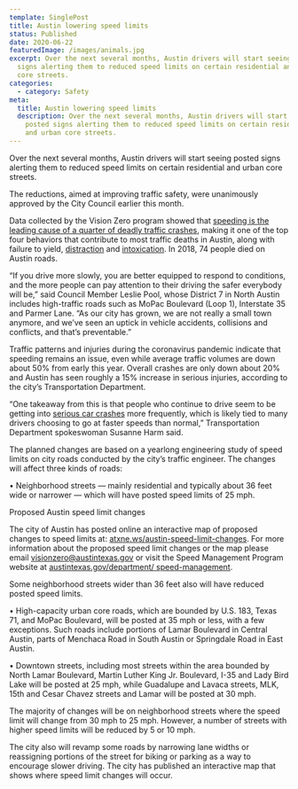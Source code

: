 ```yaml
---
template: SinglePost
title: Austin lowering speed limits
status: Published
date: 2020-06-22
featuredImage: /images/animals.jpg
excerpt: Over the next several months, Austin drivers will start seeing posted
  signs alerting them to reduced speed limits on certain residential and urban
  core streets.
categories:
  - category: Safety
meta:
  title: Austin lowering speed limits
  description: Over the next several months, Austin drivers will start seeing
    posted signs alerting them to reduced speed limits on certain residential
    and urban core streets.
---
```

<!--StartFragment-->

Over the next several months, Austin drivers will start seeing posted signs alerting them to reduced speed limits on certain residential and urban core streets.

The reductions, aimed at improving traffic safety, were unanimously approved by the City Council earlier this month.

Data collected by the Vision Zero program showed that [speeding is the leading cause of a quarter of deadly traffic crashes](/practice-areas/wrongful-death-attorney/), making it one of the top four behaviors that contribute to most traffic deaths in Austin, along with failure to yield, [distraction](/practice-areas/distracted-driver/) and [intoxication](/practice-areas/drunk-driving-accident-lawyer/). In 2018, 74 people died on Austin roads.

“If you drive more slowly, you are better equipped to respond to conditions, and the more people can pay attention to their driving the safer everybody will be,” said Council Member Leslie Pool, whose District 7 in North Austin includes high-traffic roads such as MoPac Boulevard (Loop 1), Interstate 35 and Parmer Lane. “As our city has grown, we are not really a small town anymore, and we’ve seen an uptick in vehicle accidents, collisions and conflicts, and that’s preventable.”

Traffic patterns and injuries during the coronavirus pandemic indicate that speeding remains an issue, even while average traffic volumes are down about 50% from early this year. Overall crashes are only down about 20% and Austin has seen roughly a 15% increase in serious injuries, according to the city’s Transportation Department.

“One takeaway from this is that people who continue to drive seem to be getting into [serious car crashes](/practice-areas/serious-personal-injury/) more frequently, which is likely tied to many drivers choosing to go at faster speeds than normal,” Transportation Department spokeswoman Susanne Harm said.

The planned changes are based on a yearlong engineering study of speed limits on city roads conducted by the city’s traffic engineer. The changes will affect three kinds of roads:

• Neighborhood streets — mainly residential and typically about 36 feet wide or narrower — which will have posted speed limits of 25 mph.

Proposed Austin speed limit changes

The city of Austin has posted online an interactive map of proposed changes to speed limits at: [atxne.ws/austin-speed-limit-changes](https://atxne.ws/austin-speed-limit-changes). For more information about the proposed speed limit changes or the map please email [visionzero@austintexas.gov](mailto:visionzero@austintexas.gov) or visit the Speed Management Program website at [austintexas.gov/department/ speed-management](http://austintexas.gov/department/%20speed-management).

Some neighborhood streets wider than 36 feet also will have reduced posted speed limits.

• High-capacity urban core roads, which are bounded by U.S. 183, Texas 71, and MoPac Boulevard, will be posted at 35 mph or less, with a few exceptions. Such roads include portions of Lamar Boulevard in Central Austin, parts of Menchaca Road in South Austin or Springdale Road in East Austin.

• Downtown streets, including most streets within the area bounded by North Lamar Boulevard, Martin Luther King Jr. Boulevard, I-35 and Lady Bird Lake will be posted at 25 mph, while Guadalupe and Lavaca streets, MLK, 15th and Cesar Chavez streets and Lamar will be posted at 30 mph.

The majority of changes will be on neighborhood streets where the speed limit will change from 30 mph to 25 mph. However, a number of streets with higher speed limits will be reduced by 5 or 10 mph.

The city also will revamp some roads by narrowing lane widths or reassigning portions of the street for biking or parking as a way to encourage slower driving. The city has published an interactive map that shows where speed limit changes will occur.

<!--EndFragment-->